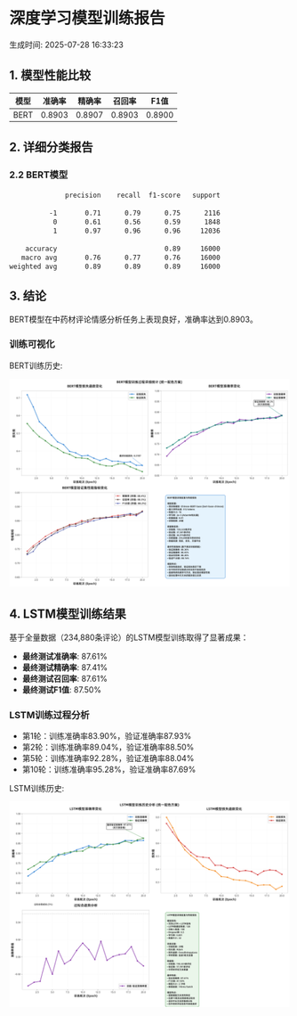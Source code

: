 # 深度学习模型训练报告

生成时间: 2025-07-28 16:33:23

## 1. 模型性能比较

| 模型 | 准确率 | 精确率 | 召回率 | F1值 |
|------|--------|--------|--------|------|
| BERT | 0.8903 | 0.8907 | 0.8903 | 0.8900 |

## 2. 详细分类报告

### 2.2 BERT模型

```
              precision    recall  f1-score   support

          -1       0.71      0.79      0.75      2116
           0       0.61      0.56      0.59      1848
           1       0.97      0.96      0.96     12036

    accuracy                           0.89     16000
   macro avg       0.76      0.77      0.76     16000
weighted avg       0.89      0.89      0.89     16000

```

## 3. 结论

BERT模型在中药材评论情感分析任务上表现良好，准确率达到0.8903。

### 训练可视化

BERT训练历史:

![BERT训练历史](figures/bert_training_stats.png)

## 4. LSTM模型训练结果

基于全量数据（234,880条评论）的LSTM模型训练取得了显著成果：

- **最终测试准确率**: 87.61%
- **最终测试精确率**: 87.41%  
- **最终测试召回率**: 87.61%
- **最终测试F1值**: 87.50%

### LSTM训练过程分析

- 第1轮：训练准确率83.90%，验证准确率87.93%
- 第2轮：训练准确率89.04%，验证准确率88.50%
- 第5轮：训练准确率92.28%，验证准确率88.04%
- 第10轮：训练准确率95.28%，验证准确率87.69%

LSTM训练历史:

![LSTM训练历史](figures/lstm_training_history.png)

